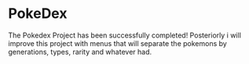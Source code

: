 # PokeDex

The Pokedex Project has been successfully completed!
Posteriorly i will improve this project with menus that will separate the pokemons by generations, types, rarity and whatever had. 
